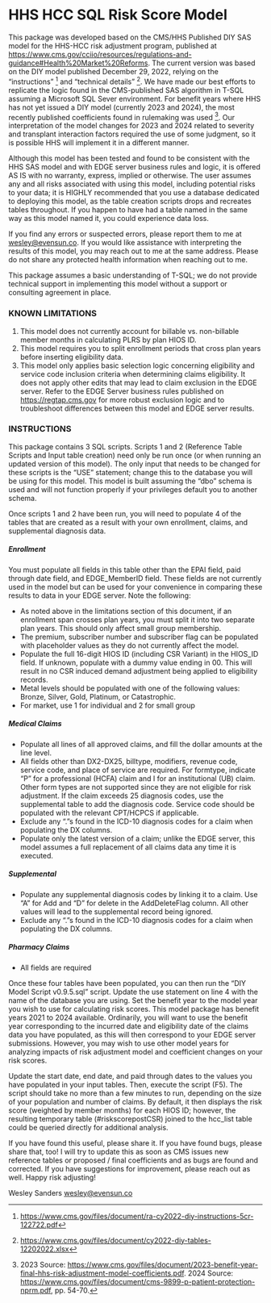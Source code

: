 # HHS HCC SQL Risk Score Model

This package was developed based on the CMS/HHS Published DIY SAS model for the HHS-HCC risk adjustment program, published at https://www.cms.gov/cciio/resources/regulations-and-guidance#Health%20Market%20Reforms. The current version was based on the DIY model published December 29, 2022, relying on the “instructions” [^1] and “technical details” [^2]. We have made our best efforts to replicate the logic found in the CMS-published SAS algorithm in T-SQL assuming a Microsoft SQL Sever environment. For benefit years where HHS has not yet issued a DIY model (currently 2023 and 2024), the most recently published coefficients found in rulemaking was used [^3].  Our interpretation of the model changes for 2023 and 2024 related to severity and transplant interaction factors required the use of some judgment, so it is possible HHS will implement it in a different manner.

Although this model has been tested and found to be consistent with the HHS SAS model and with EDGE server business rules and logic, it is offered AS IS with no warranty, express, implied or otherwise. The user assumes any and all risks associated with using this model, including potential risks to your data; it is HIGHLY recommended that you use a database dedicated to deploying this model, as the table creation scripts drops and recreates tables throughout. If you happen to have had a table named in the same way as this model named it, you could experience data loss. 

If you find any errors or suspected errors, please report them to me at wesley@evensun.co. If you would like assistance with interpreting the results of this model, you may reach out to me at the same address. Please do not share any protected health information when reaching out to me.

This package assumes a basic understanding of T-SQL; we do not provide technical support in implementing this model without a support or consulting agreement in place.

### KNOWN LIMITATIONS

1.	This model does not currently account for billable vs. non-billable member months in calculating PLRS by plan HIOS ID.
2.	This model requires you to split enrollment periods that cross plan years before inserting eligibility data.
3.	This model only applies basic selection logic concerning eligibility and service code inclusion criteria when determining claims eligibility. It does not apply other edits that may lead to claim exclusion in the EDGE server. Refer to the EDGE Server business rules published on https://regtap.cms.gov for more robust exclusion logic and to troubleshoot differences between this model and EDGE server results.

### INSTRUCTIONS

This package contains 3 SQL scripts. Scripts 1 and 2 (Reference Table Scripts and Input table creation) need only be run once (or when running an updated version of this model). The only input that needs to be changed for these scripts is the “USE” statement; change this to the database you will be using for this model. This model is built assuming the “dbo” schema is used and will not function properly if your privileges default you to another schema.

Once scripts 1 and 2 have been run, you will need to populate 4 of the tables that are created as a result with your own enrollment, claims, and supplemental diagnosis data.

##### Enrollment
You must populate all fields in this table other than the EPAI field, paid through date field, and EDGE_MemberID field. These fields are not currently used in the model but can be used for your convenience in comparing these results to data in your EDGE server. Note the following:
- As noted above in the limitations section of this document, if an enrollment span crosses plan years, you must split it into two separate plan years. This should only affect small group membership. 
- The premium, subscriber number and subscriber flag can be populated with placeholder values as they do not currently affect the model.
- Populate the full 16-digit HIOS ID (including CSR Variant) in the HIOS_ID field. If unknown, populate with a dummy value ending in 00. This will result in no CSR induced demand adjustment being applied to eligibility records.
- Metal levels should be populated with one of the following values: Bronze, Silver, Gold, Platinum, or Catastrophic. 
- For market, use 1 for individual and 2 for small group

##### Medical Claims
- Populate all lines of all approved claims, and fill the dollar amounts at the line level.
- All fields other than DX2-DX25, billtype, modifiers, revenue code, service code, and place of service are required. For formtype, indicate “P” for a professional (HCFA) claim and I for an institutional (UB) claim. Other form types are not supported since they are not eligible for risk adjustment. If the claim exceeds 25 diagnosis codes, use the supplemental table to add the diagnosis code. Service code should be populated with the relevant CPT/HCPCS if applicable. 
- Exclude any “.”s found in the ICD-10 diagnosis codes for a claim when populating the DX columns.
- Populate only the latest version of a claim; unlike the EDGE server, this model assumes a full replacement of all claims data any time it is executed.

##### Supplemental
- Populate any supplemental diagnosis codes by linking it to a claim. Use “A” for Add and “D” for delete in the AddDeleteFlag column. All other values will lead to the supplemental record being ignored. 
- Exclude any “.”s found in the ICD-10 diagnosis codes for a claim when populating the DX columns.

##### Pharmacy Claims
- All fields are required

Once these four tables have been populated, you can then run the “DIY Model Script v0.9.5.sql” script. Update the use statement on line 4 with the name of the database you are using. Set the benefit year to the model year you wish to use for calculating risk scores. This model package has benefit years 2021 to 2024 available. Ordinarily, you will want to use the benefit year corresponding to the incurred date and eligibility date of the claims data you have populated, as this will then correspond to your EDGE server submissions. However, you may wish to use other model years for analyzing impacts of risk adjustment model and coefficient changes on your risk scores.

Update the start date, end date, and paid through dates to the values you have populated in your input tables. Then, execute the script (F5). The script should take no more than a few minutes to run, depending on the size of your population and number of claims. By default, it then displays the risk score (weighted by member months) for each HIOS ID; however, the resulting temporary table (#riskscorepostCSR) joined to the hcc_list table could be queried directly for additional analysis.

If you have found this useful, please share it. If you have found bugs, please share that, too! I will try to update this as soon as CMS issues new reference tables or proposed / final coefficients and as bugs are found and corrected. If you have suggestions for improvement, please reach out as well. Happy risk adjusting!

Wesley Sanders
wesley@evensun.co

[^1]: https://www.cms.gov/files/document/ra-cy2022-diy-instructions-5cr-122722.pdf
[^2]: https://www.cms.gov/files/document/cy2022-diy-tables-12202022.xlsx
[^3]: 2023 Source: https://www.cms.gov/files/document/2023-benefit-year-final-hhs-risk-adjustment-model-coefficients.pdf. 
2024 Source: https://www.cms.gov/files/document/cms-9899-p-patient-protection-nprm.pdf, pp. 54-70.

